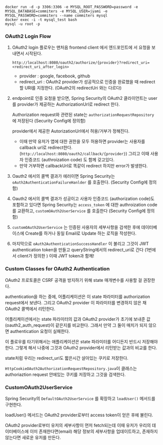```shell script
docker run -d -p 3306:3306 -e MYSQL_ROOT_PASSWORD=password -e MYSQL_DATABASE=commiters -e MYSQL_USER=jyami -e MYSQL_PASSWORD=commiters --name commiters mysql
docker exec -i -t mysql_test bash
mysql -u root -p
```



### OAuth2 Login Flow

1. OAuth2 login 플로우는 맨처음 frontend client 에서 엔드포인트에 서 요청을 보내면서 시작된다.

   ``http://localhost:8080/oauth2/authorize/{provider}?redirect_uri=<redirect_uri_after_login>``

   - provider : google, facebook, github
   - redirect_uri : OAuth2 provider가 성공적으로 인증을 완료했을 때 redirect 할 URI를 지정한다. (OAuth2의 redirectUri 와는 다르다)

2. endpoint로 인증 요청을 받으면, Spring Security의 OAuth2 클라이언트는 user를 provider가 제공하는 AuthorizationUrl로 redirect 한다.

   Authorization request와 관련된 state는 ``authorizationRequestRepository`` 에 저장된다 (Security Config에 정의함)

   provider에서 제공한 AutorizationUrl에서 허용/거부가 정해진다.

   - 이때 만약 유저가 앱에 대한 권한을 모두 허용하면 provider는 사용자를 callback url로 redirect한다. (``http://localhost:8080/oauth2/callback/{provider}``)  그리고 이때 사용자 인증코드 (authroization code) 도 함께 갖고있다.
   - 만약 거부하면 callbackUrl로 똑같이 redirect 하지만 error가 발생한다.

3. Oauth2 에서의 콜백 결과가 에러이면 Spring Security는 ``oAuth2AuthenticationFailureHanlder`` 를 호출한다.  (Security Config에 정의함)

4. Oauth2 에서의 콜백 결과가 성공이고 사용자 인증코드 (authorization code)도 포함하고 있다면 Spring Security는 ``access_token`` 에 대한 authroization code를 교환하고, ``customOAuth2UserService`` 를 호출한다 (Security Config에 정의함)

5. ``customOAuth2UserService`` 는 인증된 사용자의 세부사항을 검색한 후에 데이터베이스에 Create를 하거나 동일 Email로 Update 하는 로직을 작성한다.

6. 마지막으로 ``oAuth2AuthenticationSuccessHandler`` 이 불리고 그것이 JWT authentication token을 만들고 queryString에서의 redirect_uri로 간다 (1번에서 client가 정의한 ) 이때 JWT token과 함께!





### Custom Classes for OAuth2 Authentication

OAuth2 프로토콜은 CSRF 공격을 방지하기 위해 state 매개변수를 사용할 걸 권장한다.

authentication을 하는 중에, 어플리케이션은 이 state 파라미터를 authorization request에서 보낸다. 그리고 OAuth2 provider 이 파라미터를 변경하지 않은 채 OAuth2 콜백에서 리턴한다.

어플리케이션에서는 state 파라미터의 값과 OAuth2 provider가 초기에 보내준 값(oauth2_auth_request)이 같은지를 비교한다. 그래서 만약 그 둘이 매치가 되지 않으면 authentication 요청이 실패한다.

이 플로우를 타기위해서는 애플리케이션은 state 파라미터를 어디든지 반드시 저장해야한다. 그렇게 해서 나중에 그것과 OAuth2 provider에서 리턴받는 값과의 비교를 한다.

state처럼 우리는 redirect_uri도 짧은시간 살아있는 쿠키로 저장한다. 

``HttpCookieOAuth2AuthorizationRequestRepository.java``이 클래스는 authoriaztion request 안에있는 쿠키를 저장하고 그것을 검색한다.



### CustomOAuth2UserService

Spring Security의 ``DefaultOAuth2UserService`` 를 확장하고 ``loadUser()`` 메서드를 구현한다.

loadUser() 메서드는 OAuth2 provider로부터 access token이 얻은 후에 불린다.

OAuth2 provider로부터 유저의 세부사항이 먼저 fetch되는데 이때 유저가 우리의 데이터베이스에 이미 존재한다면(email) 해당 정보의 세부사항을 업데이트하고, 존재하지 않는다면 새로운 유저를 만든다.